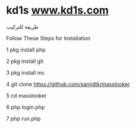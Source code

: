 # kd1s www.kd1s.com
طريقة للتركيب 

Follow These Steps for Installation

1 pkg install php

2 pkg install git

3 pkg install mc

4 git clone https://github.com/sanjidtk/masslooker

5 cd masslooker

6 php login.php

7 php run.php
